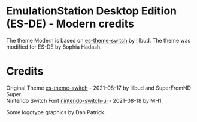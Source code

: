 # EmulationStation Desktop Edition (ES-DE) - Modern credits

The theme Modern is based on [es-theme-switch](https://github.com/lilbud/es-theme-switch) by lilbud. The theme was modified for ES-DE by Sophia Hadash.


Credits
=============
Original Theme [es-theme-switch](https://github.com/lilbud/es-theme-switch) - 2021-08-17 by lilbud and SuperFromND Super. \
Nintendo Switch Font [nintendo-switch-ui](https://www.cufonfonts.com/font/nintendo-switch-ui) - 2021-08-18 by MH1.

Some logotype graphics by Dan Patrick.
